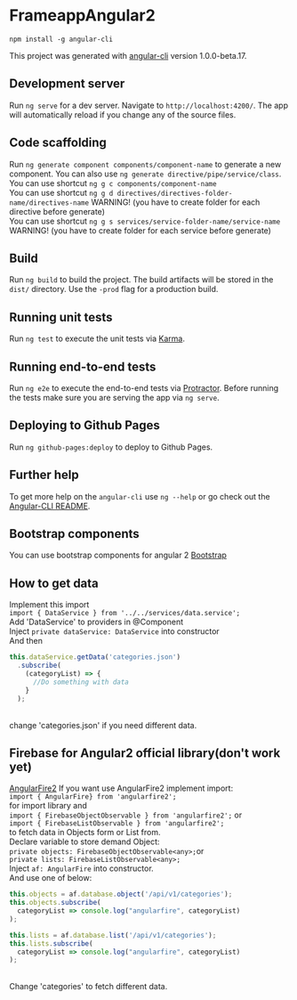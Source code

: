 # FrameappAngular2

`npm install -g angular-cli`

This project was generated with [angular-cli](https://github.com/angular/angular-cli) version 1.0.0-beta.17.

## Development server
Run `ng serve` for a dev server. Navigate to `http://localhost:4200/`. The app will automatically reload if you change any of the source files.

## Code scaffolding

Run `ng generate component components/component-name` to generate a new component. You can also use `ng generate directive/pipe/service/class`.<br />
You can use shortcut `ng g c components/component-name`<br />
You can use shortcut `ng g d directives/directives-folder-name/directives-name`  WARNING! (you have to create folder for each directive before generate)<br />
You can use shortcut `ng g s services/service-folder-name/service-name`  WARNING! (you have to create folder for each service before generate)

## Build

Run `ng build` to build the project. The build artifacts will be stored in the `dist/` directory. Use the `-prod` flag for a production build.

## Running unit tests

Run `ng test` to execute the unit tests via [Karma](https://karma-runner.github.io).

## Running end-to-end tests

Run `ng e2e` to execute the end-to-end tests via [Protractor](http://www.protractortest.org/). 
Before running the tests make sure you are serving the app via `ng serve`.

## Deploying to Github Pages

Run `ng github-pages:deploy` to deploy to Github Pages.

## Further help

To get more help on the `angular-cli` use `ng --help` or go check out the [Angular-CLI README](https://github.com/angular/angular-cli/blob/master/README.md).

## Bootstrap components

You can use bootstrap components for angular 2
[Bootstrap](https://ng-bootstrap.github.io/#/components/accordion)

## How to get data
Implement this import </br>
`import { DataService } from '../../services/data.service'; `</br>
Add 'DataService' to providers in @Component </br>
Inject `private dataService: DataService` into constructor </br>
And then  </br>
```javascript
this.dataService.getData('categories.json')
  .subscribe(
    (categoryList) => {
      //Do something with data
    }
  );
```
</br>
change 'categories.json' if you need different data.

## Firebase for Angular2 official library(don't work yet)
[AngularFire2](https://github.com/angular/angularfire2)
If you want use AngularFire2 implement import:</br>
`import { AngularFire} from 'angularfire2';`</br>
for import library and </br>
`import { FirebaseObjectObservable } from 'angularfire2';` or</br>
`import { FirebaseListObservable } from 'angularfire2';`</br>
to fetch data in Objects form or List from.</br>
Declare variable to store demand Object:</br>
`private objects: FirebaseObjectObservable<any>;`or </br>
`private lists: FirebaseListObservable<any>;`</br>
Inject `af: AngularFire` into constructor.</br>
And use one of below:</br>
```javascript
this.objects = af.database.object('/api/v1/categories');
this.objects.subscribe(
  categoryList => console.log("angularfire", categoryList)
);

this.lists = af.database.list('/api/v1/categories');
this.lists.subscribe(
  categoryList => console.log("angularfire", categoryList)
);
```
</br>
Change 'categories' to fetch different data.

